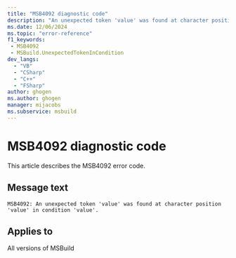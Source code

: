 ```yaml
---
title: "MSB4092 diagnostic code"
description: "An unexpected token 'value' was found at character position 'value' in condition 'value'."
ms.date: 12/06/2024
ms.topic: "error-reference"
f1_keywords:
 - MSB4092
 - MSBuild.UnexpectedTokenInCondition
dev_langs:
  - "VB"
  - "CSharp"
  - "C++"
  - "FSharp"
author: ghogen
ms.author: ghogen
manager: mijacobs
ms.subservice: msbuild
---
```


# MSB4092 diagnostic code

<!-- :::ErrorDefinitionDescription::: -->
<!-- :::editable-content name="introDescription"::: -->
This article describes the MSB4092 error code.
<!-- :::editable-content-end::: -->

## Message text

`MSB4092: An unexpected token 'value' was found at character position 'value' in condition 'value'.`

<!-- :::editable-content name="postOutputDescription"::: -->
<!--
{StrBegin="MSB4092: "}
-->
<!-- :::editable-content-end::: -->
<!-- :::ErrorDefinitionDescription-end::: -->

## Applies to

All versions of MSBuild
